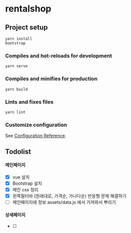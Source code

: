 # rentalshop

## Project setup
```
yarn install
bootstrap
```

### Compiles and hot-reloads for development
```
yarn serve
```

### Compiles and minifies for production
```
yarn build
```

### Lints and fixes files
```
yarn lint
```

### Customize configuration
See [Configuration Reference](https://cli.vuejs.org/config/).

## Todolist

#### 메인페이지
- [x] vue 설치
- [x] Bootstrap 설치
- [x] 메인 css 정리
- [x] 왼쪽필터바 (원래대로, 가격순, 가나다순) 반응형 문제 해결하기
- [ ] 메인페이지에 정보 assets/data.js 에서 가져와서 뿌리기

#### 상세페이지
- [ ] 

